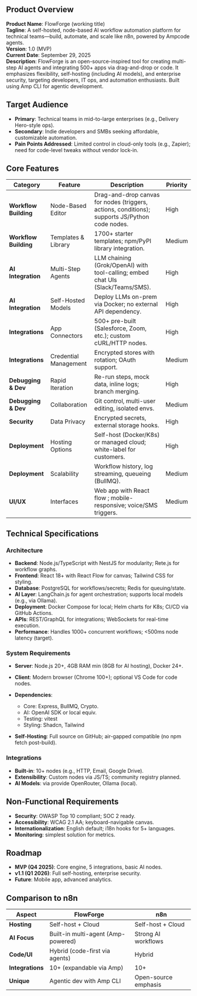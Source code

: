 ## Product Overview

**Product Name**: FlowForge (working title)  
**Tagline**: A self-hosted, node-based AI workflow automation platform for technical teams—build, automate, and scale like n8n, powered by Ampcode agents.  
**Version**: 1.0 (MVP)  
**Current Date**: September 29, 2025  
**Description**: FlowForge is an open-source-inspired tool for creating multi-step AI agents and integrating 500+ apps via drag-and-drop or code. It emphasizes flexibility, self-hosting (including AI models), and enterprise security, targeting developers, IT ops, and automation enthusiasts. Built using Amp CLI for agentic development.

## Target Audience
- **Primary**: Technical teams in mid-to-large enterprises (e.g., Delivery Hero-style ops).
- **Secondary**: Indie developers and SMBs seeking affordable, customizable automation.
- **Pain Points Addressed**: Limited control in cloud-only tools (e.g., Zapier); need for code-level tweaks without vendor lock-in.

## Core Features
| Category | Feature | Description | Priority |
|----------|---------|-------------|----------|
| **Workflow Building** | Node-Based Editor | Drag-and-drop canvas for nodes (triggers, actions, conditions); supports JS/Python code nodes. | High |
| **Workflow Building** | Templates & Library | 1700+ starter templates; npm/PyPI library integration. | Medium |
| **AI Integration** | Multi-Step Agents | LLM chaining (Grok/OpenAI) with tool-calling; embed chat UIs (Slack/Teams/SMS). | High |
| **AI Integration** | Self-Hosted Models | Deploy LLMs on-prem via Docker; no external API dependency. | High |
| **Integrations** | App Connectors | 500+ pre-built (Salesforce, Zoom, etc.); custom cURL/HTTP nodes. | High |
| **Integrations** | Credential Management | Encrypted stores with rotation; OAuth support. | Medium |
| **Debugging & Dev** | Rapid Iteration | Re-run steps, mock data, inline logs; branch merging. | High |
| **Debugging & Dev** | Collaboration | Git control, multi-user editing, isolated envs. | Medium |
| **Security** | Data Privacy | Encrypted secrets, external storage hooks. | High |
| **Deployment** | Hosting Options | Self-host (Docker/K8s) or managed cloud; white-label for customers. | High |
| **Deployment** | Scalability | Workflow history, log streaming, queueing (BullMQ). | Medium |
| **UI/UX** | Interfaces | Web app with React flow ; mobile-responsive; voice/SMS triggers. | Medium |

## Technical Specifications

### Architecture
- **Backend**: Node.js/TypeScript with NestJS for modularity; Rete.js for workflow graphs.
- **Frontend**: React 18+ with React Flow for canvas; Tailwind CSS for styling.
- **Database**: PostgreSQL for workflows/secrets; Redis for queuing/state.
- **AI Layer**: LangChain.js for agent orchestration; supports local models (e.g., via Ollama).
- **Deployment**: Docker Compose for local; Helm charts for K8s; CI/CD via GitHub Actions.
- **APIs**: REST/GraphQL for integrations; WebSockets for real-time execution.
- **Performance**: Handles 1000+ concurrent workflows; <500ms node latency (target).

### System Requirements
- **Server**: Node.js 20+, 4GB RAM min (8GB for AI hosting), Docker 24+.
- **Client**: Modern browser (Chrome 100+); optional VS Code for code nodes.
- **Dependencies**:
  - Core: Express, BullMQ, Crypto.
  - AI: OpenAI SDK or local equiv.
  - Testing: vitest
  - Styling: Shadcn, Tailwind

- **Self-Hosting**: Full source on GitHub; air-gapped compatible (no npm fetch post-build).

### Integrations
- **Built-in**: 10+ nodes (e.g., HTTP, Email, Google Drive).
- **Extensibility**: Custom nodes via JS/TS; community registry planned.
- **AI Models**: via provide OpenRouter,  Ollama (local).

## Non-Functional Requirements
- **Security**: OWASP Top 10 compliant; SOC 2 ready.
- **Accessibility**: WCAG 2.1 AA; keyboard-navigable canvas.
- **Internationalization**: English default; i18n hooks for 5+ languages.
- **Monitoring**: simplest solution for metrics.


## Roadmap
- **MVP (Q4 2025)**: Core engine, 5 integrations, basic AI nodes.
- **v1.1 (Q1 2026)**: Full self-hosting, enterprise security.
- **Future**: Mobile app, advanced analytics.

## Comparison to n8n
| Aspect | FlowForge | n8n |
|--------|-----------|-----|
| **Hosting** | Self-host + Cloud | Self-host + Cloud |
| **AI Focus** | Built-in multi-agent (Amp-powered) | Strong AI workflows |
| **Code/UI** | Hybrid (code-first via agents) | Hybrid |
| **Integrations** | 10+ (expandable via Amp) | 10+ |
| **Unique** | Agentic dev with Amp CLI | Open-source emphasis |


